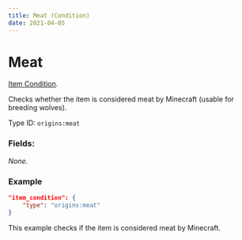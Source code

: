```yaml
---
title: Meat (Condition)
date: 2021-04-05
---
```

# Meat

[Item Condition](../item_conditions.md).

Checks whether the item is considered meat by Minecraft (usable for breeding wolves).

Type ID: `origins:meat`

### Fields:

_None._

### Example
```json
"item_condition": {
    "type": "origins:meat"
}
```
This example checks if the item is considered meat by Minecraft.